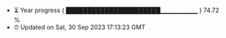 - ⏳ Year progress { ██████████████████████▁▁▁▁▁▁▁▁ } 74.72 %
- ⏰ Updated on Sat, 30 Sep 2023 17:13:23 GMT

